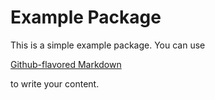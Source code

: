 # Example Package

This is a simple example package. You can use

[Github-flavored Markdown](https://gitee.com/szw1259577135/flu-crawler)

to write your content.